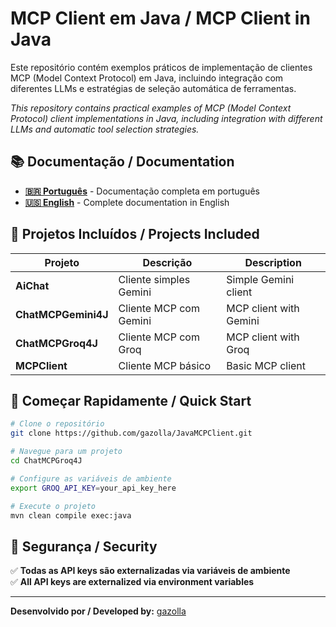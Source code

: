 # MCP Client em Java / MCP Client in Java

Este repositório contém exemplos práticos de implementação de clientes MCP (Model Context Protocol) em Java, incluindo integração com diferentes LLMs e estratégias de seleção automática de ferramentas.

*This repository contains practical examples of MCP (Model Context Protocol) client implementations in Java, including integration with different LLMs and automatic tool selection strategies.*

## 📚 Documentação / Documentation

- **[🇧🇷 Português](README_PT.md)** - Documentação completa em português
- **[🇺🇸 English](README_EN.md)** - Complete documentation in English

## 🚀 Projetos Incluídos / Projects Included

| Projeto             | Descrição              | Description            |
| ------------------- | ---------------------- | ---------------------- |
| **AiChat**          | Cliente simples Gemini | Simple Gemini client   |
| **ChatMCPGemini4J** | Cliente MCP com Gemini | MCP client with Gemini |
| **ChatMCPGroq4J**   | Cliente MCP com Groq   | MCP client with Groq   |
| **MCPClient**       | Cliente MCP básico     | Basic MCP client       |

## 🎯 Começar Rapidamente / Quick Start

```bash
# Clone o repositório
git clone https://github.com/gazolla/JavaMCPClient.git

# Navegue para um projeto
cd ChatMCPGroq4J

# Configure as variáveis de ambiente
export GROQ_API_KEY=your_api_key_here

# Execute o projeto
mvn clean compile exec:java
```

## 🔐 Segurança / Security

✅ **Todas as API keys são externalizadas via variáveis de ambiente**  
✅ **All API keys are externalized via environment variables**

---

**Desenvolvido por / Developed by:** [gazolla](https://github.com/gazolla)  


